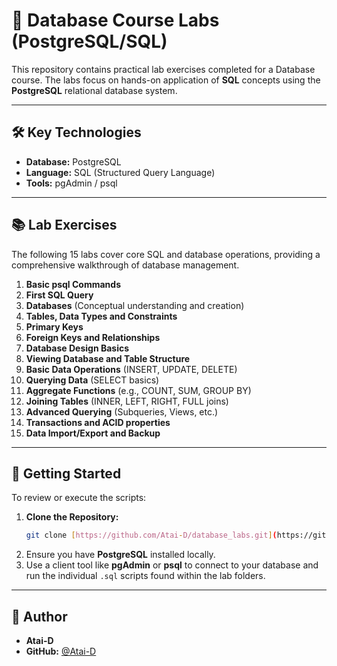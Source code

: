 # 🐘 Database Course Labs (PostgreSQL/SQL)

This repository contains practical lab exercises completed for a Database course. The labs focus on hands-on application of **SQL** concepts using the **PostgreSQL** relational database system.

---

## 🛠️ Key Technologies

- **Database:** PostgreSQL
- **Language:** SQL (Structured Query Language)
- **Tools:** pgAdmin / psql

---

## 📚 Lab Exercises

The following 15 labs cover core SQL and database operations, providing a comprehensive walkthrough of database management.

1.  **Basic psql Commands**
2.  **First SQL Query**
3.  **Databases** (Conceptual understanding and creation)
4.  **Tables, Data Types and Constraints**
5.  **Primary Keys**
6.  **Foreign Keys and Relationships**
7.  **Database Design Basics**
8.  **Viewing Database and Table Structure**
9.  **Basic Data Operations** (INSERT, UPDATE, DELETE)
10. **Querying Data** (SELECT basics)
11. **Aggregate Functions** (e.g., COUNT, SUM, GROUP BY)
12. **Joining Tables** (INNER, LEFT, RIGHT, FULL joins)
13. **Advanced Querying** (Subqueries, Views, etc.)
14. **Transactions and ACID properties**
15. **Data Import/Export and Backup**

---

## 🚀 Getting Started

To review or execute the scripts:

1.  **Clone the Repository:**
    ```bash
    git clone [https://github.com/Atai-D/database_labs.git](https://github.com/Atai-D/database_labs.git)
    ```
2.  Ensure you have **PostgreSQL** installed locally.
3.  Use a client tool like **pgAdmin** or **psql** to connect to your database and run the individual `.sql` scripts found within the lab folders.

---

## 👤 Author

- **Atai-D**
- **GitHub:** [@Atai-D](https://github.com/Atai-D)
